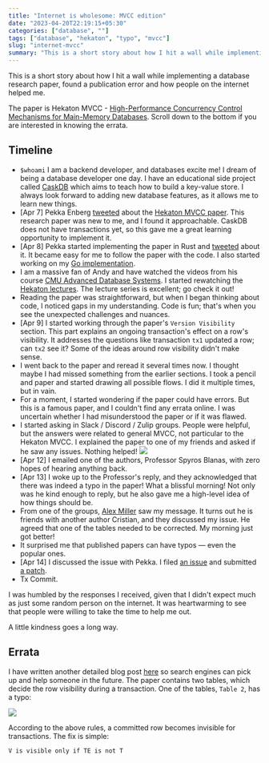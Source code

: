 ```yaml
---
title: "Internet is wholesome: MVCC edition"
date: "2023-04-20T22:19:15+05:30"
categories: ["database", ""]
tags: ["database", "hekaton", "typo", "mvcc"]
slug: "internet-mvcc"
summary: "This is a short story about how I hit a wall while implementing a database research paper, found a publication error and how people on the internet helped me."
---
```


This is a short story about how I hit a wall while implementing a database research paper, found a publication error and how people on the internet helped me. 

The paper is Hekaton MVCC - [High-Performance Concurrency Control Mechanisms for Main-Memory Databases](https://vldb.org/pvldb/vol5/p298_per-akelarson_vldb2012.pdf). Scroll down to the bottom if you are interested in knowing the errata.

## Timeline

- `$whoami` I am a backend developer, and databases excite me! I dream of being a database developer one day. I have an educational side project called [CaskDB](https://github.com/avinassh/py-caskdb) which aims to teach how to build a key-value store. I always look forward to adding new database features, as it allows me to learn new things. 
- [Apr 7] Pekka Enberg [tweeted](https://twitter.com/penberg/status/1644221651293204480) about the [Hekaton MVCC paper](https://vldb.org/pvldb/vol5/p298_per-akelarson_vldb2012.pdf). This research paper was new to me, and I found it approachable. CaskDB does not have transactions yet, so this gave me a great learning opportunity to implement it.
- [Apr 8] Pekka started implementing the paper in Rust and [tweeted](https://twitter.com/penberg/status/1644676555942109185) about it. It became easy for me to follow the paper with the code. I also started working on my [Go implementation](https://github.com/avinassh/mvcc-go).
- I am a massive fan of Andy and have watched the videos from his course [CMU Advanced Database Systems](https://15721.courses.cs.cmu.edu/spring2023/). I started rewatching the [Hekaton lectures](https://www.youtube.com/watch?v=9EY0vYFNWxY). The lecture series is excellent; go check it out!
- Reading the paper was straightforward, but when I began thinking about code, I noticed gaps in my understanding. Code is fun; that's when you see the unexpected challenges and nuances.
- [Apr 9] I started working through the paper's `Version Visibility` section. This part explains an ongoing transaction's effect on a row's visibility. It addresses the questions like transaction `tx1` updated a row; can `tx2` see it? Some of the ideas around row visibility didn't make sense.
- I went back to the paper and reread it several times now. I thought maybe I had missed something from the earlier sections. I took a pencil and paper and started drawing all possible flows. I did it multiple times, but in vain.
- For a moment, I started wondering if the paper could have errors. But this is a famous paper, and I couldn't find any errata online. I was uncertain whether I had misunderstood the paper or if it was flawed.
- I started asking in Slack / Discord / Zulip groups. People were helpful, but the answers were related to general MVCC, not particular to the Hekaton MVCC. I explained the paper to one of my friends and asked if he saw any issues. Nothing helped!
![](/blag/images/2023/hekaton-rc.png)
- [Apr 12] I emailed one of the authors, Professor Spyros Blanas, with zero hopes of hearing anything back.
- [Apr 13] I woke up to the Professor's reply, and they acknowledged that there was indeed a typo in the paper! What a blissful morning! Not only was he kind enough to reply, but he also gave me a high-level idea of how things should be.
- From one of the groups, [Alex Miller](https://transactional.blog) saw my message. It turns out he is friends with another author Cristian, and they discussed my issue. He agreed that one of the tables needed to be corrected. My morning just got better!
- It surprised me that published papers can have typos — even the popular ones.
- [Apr 14] I discussed the issue with Pekka. I filed [an issue](https://github.com/penberg/mvcc-rs/issues/15) and submitted [a patch](https://github.com/penberg/mvcc-rs/pull/16).
- Tx Commit.

I was humbled by the responses I received, given that I didn't expect much as just some random person on the internet. It was heartwarming to see that people were willing to take the time to help me out.

A little kindness goes a long way.

## Errata

I have written another detailed blog post [here](https://avi.im/blag/yet-to-link) so search engines can pick up and help someone in the future. The paper contains two tables, which decide the row visibility during a transaction. One of the tables, `Table 2`, has a typo:

![](/blag/images/2023/hekaton-table-2.png)

According to the above rules, a committed row becomes invisible for transactions. The fix is simple: 

```
V is visible only if TE is not T
```